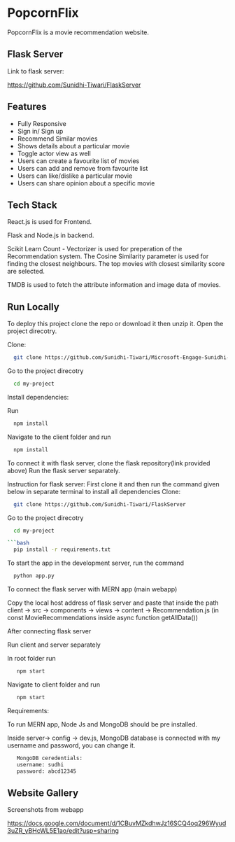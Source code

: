 
# PopcornFlix

PopcornFlix is a movie recommendation website.




## Flask Server

Link to flask server:

https://github.com/Sunidhi-Tiwari/FlaskServer

## Features

- Fully Responsive
- Sign in/ Sign up
- Recommend Similar movies
- Shows details about a particular movie
- Toggle actor view as well
- Users can create a favourite list of movies
- Users can add and remove from favourite list
- Users can like/dislike a particular movie
- Users can share opinion about a specific movie



## Tech Stack

React.js is used for Frontend.

Flask and Node.js in backend. 

Scikit Learn Count - Vectorizer is used for preperation of the Recommendation system. The Cosine Similarity parameter is used for finding the closest neighbours. The top movies with closest similarity  score are selected.

TMDB is used to fetch the attribute information and image data of movies.
## Run Locally

To deploy this project clone the repo or download it then unzip it.
Open the project direcotry.

Clone:

```bash
  git clone https://github.com/Sunidhi-Tiwari/Microsoft-Engage-Sunidhi-Tiwari
```
Go to the project direcotry
```bash
  cd my-project
```

Install dependencies:

Run

```bash
  npm install
```

Navigate to the client folder and run

```bash
  npm install
```

To connect it with flask server, clone the flask repository(link provided above)
Run the flask server separately. 

Instruction for flask server:
First clone it and then run the command given below in separate terminal to install all dependencies
Clone:

```bash
  git clone https://github.com/Sunidhi-Tiwari/FlaskServer
```
Go to the project direcotry
```bash
  cd my-project

```bash
  pip install -r requirements.txt
```
To start the app in the development server, run the command

```bash
  python app.py
```
To connect the flask server with MERN app (main webapp)

Copy the local host address of flask server and paste that inside the path client -> src -> components -> views -> content -> Recommendation.js (in const MovieRecommendations inside async function getAllData())

After connecting flask server 

Run client and server separately

In root folder run

```bash
   npm start
```

Navigate to client folder and run

```bash
   npm start
```

Requirements:

To run MERN app, Node Js and MongoDB should be pre installed.

Inside server-> config -> dev.js, MongoDB database is connected with my username and password, you can change it.


```bash
   MongoDB ceredentials: 
   username: sudhi
   password: abcd12345
```


## Website Gallery

Screenshots from webapp

https://docs.google.com/document/d/1CBuvMZkdhwJz16SCQ4oq296Wyud3uZR_yBHcWL5E1ao/edit?usp=sharing